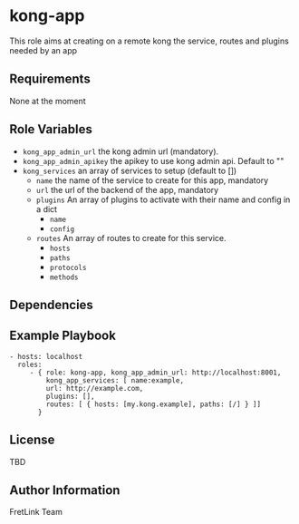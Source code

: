kong-app
=========

This role aims at creating on a remote kong the service, routes and plugins needed by an app

Requirements
------------

None at the moment

Role Variables
--------------

* `kong_app_admin_url` the kong admin url (mandatory).
* `kong_app_admin_apikey` the apikey to use kong admin api. Default to ""
* `kong_services` an array of services to setup (default to [])
  * `name` the name of the service to create for this app, mandatory
  * `url` the url of the backend of the app, mandatory
  * `plugins` An array of plugins to activate with their name and config in a dict
    * `name`
    * `config`
  * `routes` An array of routes to create for this service.
    * `hosts`
    * `paths`
    * `protocols`
    * `methods`

Dependencies
------------



Example Playbook
----------------

    - hosts: localhost
      roles:
         - { role: kong-app, kong_app_admin_url: http://localhost:8001,
             kong_app_services: [ name:example,
             url: http://example.com,
             plugins: [],
             routes: [ { hosts: [my.kong.example], paths: [/] } ]]
           }

License
-------

TBD

Author Information
------------------

FretLink Team
